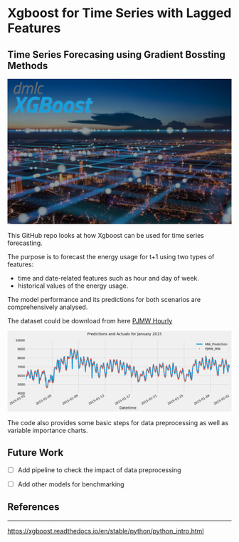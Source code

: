 # Xgboost for Time Series with Lagged Features

## Time Series Forecasing using Gradient Bossting Methods

![plot](img/xgboost.png)

This GitHub repo looks at how Xgboost can be used for time series forecasting.

The purpose is to forecast the energy usage for t+1 using two types of features:
- time and date-related features such as hour and day of week. 
- historical values of the energy usage.

The model performance and its predictions for both scenarios are comprehensively analysed. 

The dataset could be download from here [PJMW Hourly](https://www.kaggle.com/code/robikscube/tutorial-time-series-forecasting-with-xgboost/data?select=PJMW_hourly.csv)

![plot](img/preds_Jan_2015.png)

The code also provides some basic steps for data preprocessing as well as variable importance charts.

## Future Work

- [ ] Add pipeline to check the impact of data preprocessing
- [ ] Add other models for benchmarking


## References 
--------------
https://xgboost.readthedocs.io/en/stable/python/python_intro.html

